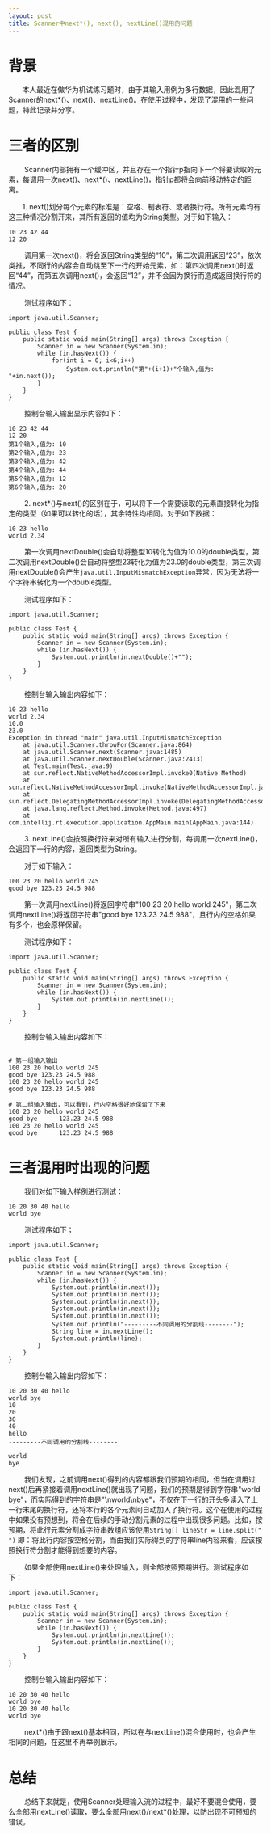 ```yaml
---
layout: post
title: Scanner中next*(), next(), nextLine()混用的问题
---
```

# 背景

&nbsp;&nbsp;&nbsp;&nbsp;&nbsp;&nbsp;&nbsp;本人最近在做华为机试练习题时，由于其输入用例为多行数据，因此混用了Scanner的next*()、next()、nextLine()。在使用过程中，发现了混用的一些问题，特此记录并分享。

# 三者的区别

&nbsp;&nbsp;&nbsp;&nbsp;&nbsp;&nbsp;&nbsp;&nbsp;Scanner内部拥有一个缓冲区，并且存在一个指针p指向下一个将要读取的元素，每调用一次next()、next*()、nextLine()，指针p都将会向前移动特定的距离。

&nbsp;&nbsp;&nbsp;&nbsp;&nbsp;&nbsp;&nbsp;1. next()划分每个元素的标准是：空格、制表符、或者换行符。所有元素均有这三种情况分割开来，其所有返回的值均为String类型。对于如下输入：

```
10 23 42 44
12 20
```

&nbsp;&nbsp;&nbsp;&nbsp;&nbsp;&nbsp;&nbsp;&nbsp;调用第一次next()，将会返回String类型的“10”，第二次调用返回“23”，依次类推，不同行的内容会自动跳至下一行的开始元素，如：第四次调用next()时返回“44”，而第五次调用next()，会返回“12”，并不会因为换行而造成返回换行符的情况。

&nbsp;&nbsp;&nbsp;&nbsp;&nbsp;&nbsp;&nbsp;&nbsp;测试程序如下：


```
import java.util.Scanner;

public class Test {
    public static void main(String[] args) throws Exception {
        Scanner in = new Scanner(System.in);
        while (in.hasNext()) {
            for(int i = 0; i<6;i++)
                System.out.println("第"+(i+1)+"个输入,值为: "+in.next());
        }
    }
}
```

&nbsp;&nbsp;&nbsp;&nbsp;&nbsp;&nbsp;&nbsp;&nbsp;控制台输入输出显示内容如下：


```
10 23 42 44
12 20
第1个输入,值为: 10
第2个输入,值为: 23
第3个输入,值为: 42
第4个输入,值为: 44
第5个输入,值为: 12
第6个输入,值为: 20
```

&nbsp;&nbsp;&nbsp;&nbsp;&nbsp;&nbsp;&nbsp;&nbsp;2. next*()与next()的区别在于，可以将下一个需要读取的元素直接转化为指定的类型（如果可以转化的话），其余特性均相同。对于如下数据：


```
10 23 hello
world 2.34
```

&nbsp;&nbsp;&nbsp;&nbsp;&nbsp;&nbsp;&nbsp;&nbsp;第一次调用nextDouble()会自动将整型10转化为值为10.0的double类型，第二次调用nextDouble()会自动将整型23转化为值为23.0的double类型，第三次调用nextDouble()会产生`java.util.InputMismatchException`异常，因为无法将一个字符串转化为一个double类型。

&nbsp;&nbsp;&nbsp;&nbsp;&nbsp;&nbsp;&nbsp;&nbsp;测试程序如下：


```
import java.util.Scanner;

public class Test {
    public static void main(String[] args) throws Exception {
        Scanner in = new Scanner(System.in);
        while (in.hasNext()) {
            System.out.println(in.nextDouble()+"");
        }
    }
}
```

&nbsp;&nbsp;&nbsp;&nbsp;&nbsp;&nbsp;&nbsp;&nbsp;控制台输入输出内容如下：


```
10 23 hello
world 2.34
10.0
23.0
Exception in thread "main" java.util.InputMismatchException
	at java.util.Scanner.throwFor(Scanner.java:864)
	at java.util.Scanner.next(Scanner.java:1485)
	at java.util.Scanner.nextDouble(Scanner.java:2413)
	at Test.main(Test.java:9)
	at sun.reflect.NativeMethodAccessorImpl.invoke0(Native Method)
	at sun.reflect.NativeMethodAccessorImpl.invoke(NativeMethodAccessorImpl.java:62)
	at sun.reflect.DelegatingMethodAccessorImpl.invoke(DelegatingMethodAccessorImpl.java:43)
	at java.lang.reflect.Method.invoke(Method.java:497)
	at com.intellij.rt.execution.application.AppMain.main(AppMain.java:144)
```

&nbsp;&nbsp;&nbsp;&nbsp;&nbsp;&nbsp;&nbsp;&nbsp;3. nextLine()会按照换行符来对所有输入进行分割，每调用一次nextLine()，会返回下一行的内容，返回类型为String。

&nbsp;&nbsp;&nbsp;&nbsp;&nbsp;&nbsp;&nbsp;&nbsp;对于如下输入：


```
100 23 20 hello world 245
good bye 123.23 24.5 988
```

&nbsp;&nbsp;&nbsp;&nbsp;&nbsp;&nbsp;&nbsp;&nbsp;第一次调用nextLine()将返回字符串"100 23 20 hello world 245"，第二次调用nextLine()将返回字符串"good bye 123.23 24.5 988"，且行内的空格如果有多个，也会原样保留。

&nbsp;&nbsp;&nbsp;&nbsp;&nbsp;&nbsp;&nbsp;&nbsp;测试程序如下：


```
import java.util.Scanner;

public class Test {
    public static void main(String[] args) throws Exception {
        Scanner in = new Scanner(System.in);
        while (in.hasNext()) {
            System.out.println(in.nextLine());
        }
    }
}
```

&nbsp;&nbsp;&nbsp;&nbsp;&nbsp;&nbsp;&nbsp;&nbsp;控制台输入输出内容如下：


```

# 第一组输入输出
100 23 20 hello world 245
good bye 123.23 24.5 988
100 23 20 hello world 245
good bye 123.23 24.5 988

# 第二组输入输出，可以看到，行内空格很好地保留了下来
100 23 20 hello world 245
good bye      123.23 24.5 988
100 23 20 hello world 245
good bye      123.23 24.5 988
```

# 三者混用时出现的问题

&nbsp;&nbsp;&nbsp;&nbsp;&nbsp;&nbsp;&nbsp;&nbsp;我们对如下输入样例进行测试：


```
10 20 30 40 hello
world bye
```

&nbsp;&nbsp;&nbsp;&nbsp;&nbsp;&nbsp;&nbsp;&nbsp;测试程序如下；


```
import java.util.Scanner;

public class Test {
    public static void main(String[] args) throws Exception {
        Scanner in = new Scanner(System.in);
        while (in.hasNext()) {
            System.out.println(in.next());
            System.out.println(in.next());
            System.out.println(in.next());
            System.out.println(in.next());
            System.out.println(in.next());
            System.out.println("---------不同调用的分割线--------");
            String line = in.nextLine();
            System.out.println(line);
        }
    }
}

```

&nbsp;&nbsp;&nbsp;&nbsp;&nbsp;&nbsp;&nbsp;&nbsp;控制台输入输出内容如下：


```
10 20 30 40 hello
world bye
10
20
30
40
hello
---------不同调用的分割线--------

world
bye
```

&nbsp;&nbsp;&nbsp;&nbsp;&nbsp;&nbsp;&nbsp;&nbsp;我们发现，之前调用next()得到的内容都跟我们预期的相同，但当在调用过next()后再紧接着调用nextLine()就出现了问题，我们的预期是得到字符串"world bye"，而实际得到的字符串是"\nworld\nbye"，不仅在下一行的开头多读入了上一行末尾的换行符，还将本行的各个元素间自动加入了换行符。这个在使用的过程中如果没有预想到，将会在后续的手动分割元素的过程中出现很多问题。比如，按预期，将此行元素分割成字符串数组应该使用`String[] lineStr = line.split(" ")` 即：将此行内容按空格分割，而由我们实际得到的字符串line内容来看，应该按照换行符分割才能得到想要的内容。

&nbsp;&nbsp;&nbsp;&nbsp;&nbsp;&nbsp;&nbsp;&nbsp;如果全部使用nextLine()来处理输入，则全部按照预期进行。测试程序如下：


```
import java.util.Scanner;

public class Test {
    public static void main(String[] args) throws Exception {
        Scanner in = new Scanner(System.in);
        while (in.hasNext()) {
            System.out.println(in.nextLine());
            System.out.println(in.nextLine());
        }
    }
}
```

&nbsp;&nbsp;&nbsp;&nbsp;&nbsp;&nbsp;&nbsp;&nbsp;控制台输入输出内容如下：


```
10 20 30 40 hello
world bye
10 20 30 40 hello
world bye
```

&nbsp;&nbsp;&nbsp;&nbsp;&nbsp;&nbsp;&nbsp;&nbsp;next*()由于跟next()基本相同，所以在与nextLine()混合使用时，也会产生相同的问题，在这里不再举例展示。

# 总结

&nbsp;&nbsp;&nbsp;&nbsp;&nbsp;&nbsp;&nbsp;&nbsp;总结下来就是，使用Scanner处理输入流的过程中，最好不要混合使用，要么全部用nextLine()读取，要么全部用next()/next*()处理，以防出现不可预知的错误。